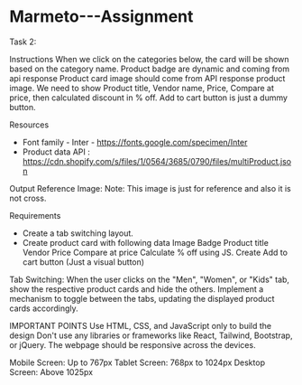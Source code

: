 # Marmeto---Assignment

Task 2:

Instructions
When we click on the categories below, the card will be shown based on the category name.
Product badge are dynamic and coming from api response
Product card image should come from API response product image.
We need to show Product title, Vendor name, Price, Compare at price, then calculated discount in % off.
Add to cart button is just a dummy button.

Resources
* Font family - Inter - https://fonts.google.com/specimen/Inter
* Product data API : https://cdn.shopify.com/s/files/1/0564/3685/0790/files/multiProduct.json

Output Reference Image:
Note: This image is just for reference and also it is not cross.


Requirements
* Create a tab switching layout.
* Create product card with following data
Image
Badge
Product title
Vendor
Price
Compare at price
Calculate % off using JS.
Create Add to cart button (Just a visual button)

Tab Switching:
When the user clicks on the "Men", "Women", or "Kids" tab, show the respective product cards and hide the others.
Implement a mechanism to toggle between the tabs, updating the displayed product cards accordingly.

IMPORTANT POINTS
Use HTML, CSS, and JavaScript only to build the design
Don't use any libraries or frameworks like React, Tailwind, Bootstrap, or jQuery.
The webpage should be responsive across the devices.

Mobile Screen: Up to 767px
Tablet Screen: 768px to 1024px
Desktop Screen: Above 1025px

